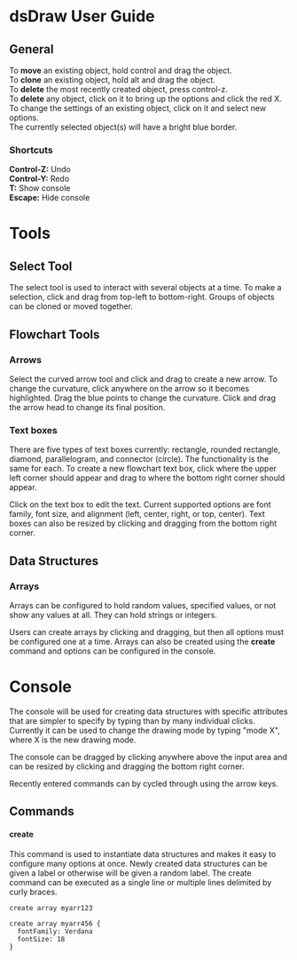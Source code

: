 # dsDraw User Guide

## General
To __move__ an existing object, hold control and drag the object.  
To __clone__ an existing object, hold alt and drag the object.  
To __delete__ the most recently created object, press control-z.  
To __delete__ any object, click on it to bring up the options and click the red X.   
To change the settings of an existing object, click on it
and select new options.  
The currently selected object(s) will have a bright blue border.  

### Shortcuts
__Control-Z:__ Undo   
__Control-Y:__ Redo  
__T:__ Show console   
__Escape:__ Hide console   

# Tools

## Select Tool
The select tool is used to interact with several objects at a time. To make a selection,
click and drag from top-left to bottom-right. Groups of objects can be cloned or moved together.

## Flowchart Tools

### Arrows
Select the curved arrow tool and click and drag to create a new arrow.
To change the curvature, click anywhere on the arrow so it becomes highlighted. 
Drag the blue points to change the curvature. Click and drag the arrow head 
to change its final position. 

### Text boxes
There are five types of text boxes currently: rectangle, rounded rectangle,
diamond, parallelogram, and connector (circle). 
The functionality is the same for each. To create a new
flowchart text box, click where the upper left corner should appear and drag
to where the bottom right corner should appear. 

Click on the text box to 
edit the text. Current supported options are font family, font size, and
alignment (left, center, right, or top, center). Text boxes can also be resized
by clicking and dragging from the bottom right corner.

## Data Structures

### Arrays

Arrays can be configured to hold random values, specified values, or not show any values at all.
They can hold strings or integers.  

Users can create arrays by clicking and dragging, but then all options must be configured one at a time.
Arrays can also be created using the __create__ command and options can be configured in the console.  

# Console
The console will be used for creating data structures with specific attributes
that are simpler to specify by typing than by many individual clicks. Currently
it can be used to change the drawing mode by typing "mode X", where X is the new
drawing mode.

The console can be dragged by clicking anywhere above the input area and
can be resized by clicking and dragging the bottom right corner. 

Recently entered commands can by cycled through using the arrow keys.

## Commands

#### create
This command is used to instantiate data structures and makes it easy to configure many options at once. 
Newly created data structures can be given a label or otherwise will be given a random label.
The create command can be executed as a single line or multiple lines delimited by curly braces. 

```
create array myarr123
```

```
create array myarr456 {
  fontFamily: Verdana
  fontSize: 18
}
```
